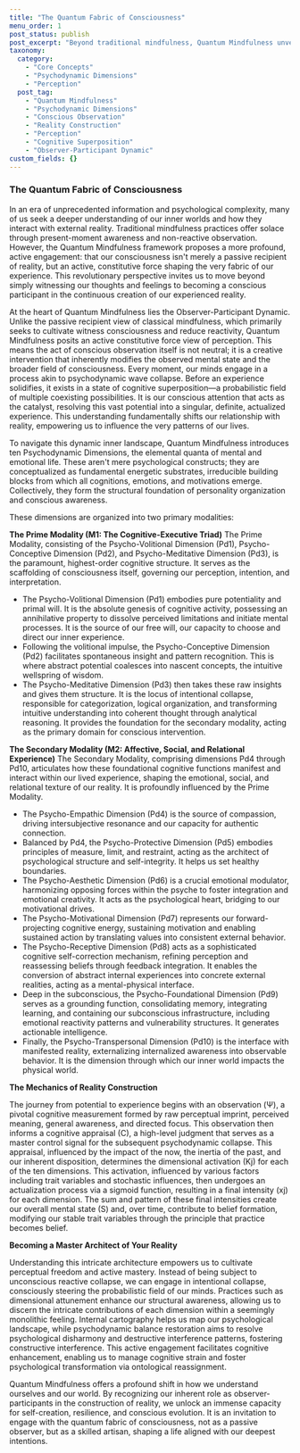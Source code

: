 ```yaml
---
title: "The Quantum Fabric of Consciousness"
menu_order: 1
post_status: publish
post_excerpt: "Beyond traditional mindfulness, Quantum Mindfulness unveils a profound truth: your consciousness actively shapes the reality you experience. This revolutionary framework delves into the psychodynamic dimensions of the mind, revealing how your inner world is a dynamic, interactive field. Discover how to become an active participant in the creation of your experienced reality, moving from passive observation to conscious mastery."
taxonomy:
  category:
    - "Core Concepts"
    - "Psychodynamic Dimensions"
    - "Perception"
  post_tag:
    - "Quantum Mindfulness"
    - "Psychodynamic Dimensions"
    - "Conscious Observation"
    - "Reality Construction"
    - "Perception"
    - "Cognitive Superposition"
    - "Observer-Participant Dynamic"
custom_fields: {}
---
```


### The Quantum Fabric of Consciousness

In an era of unprecedented information and psychological complexity, many of us seek a deeper understanding of our inner worlds and how they interact with external reality. Traditional mindfulness practices offer solace through present-moment awareness and non-reactive observation. However, the Quantum Mindfulness framework proposes a more profound, active engagement: that our consciousness isn't merely a passive recipient of reality, but an active, constitutive force shaping the very fabric of our experience. This revolutionary perspective invites us to move beyond simply witnessing our thoughts and feelings to becoming a conscious participant in the continuous creation of our experienced reality.

At the heart of Quantum Mindfulness lies the Observer-Participant Dynamic. Unlike the passive recipient view of classical mindfulness, which primarily seeks to cultivate witness consciousness and reduce reactivity, Quantum Mindfulness posits an active constitutive force view of perception. This means the act of conscious observation itself is not neutral; it is a creative intervention that inherently modifies the observed mental state and the broader field of consciousness. Every moment, our minds engage in a process akin to psychodynamic wave collapse. Before an experience solidifies, it exists in a state of cognitive superposition—a probabilistic field of multiple coexisting possibilities. It is our conscious attention that acts as the catalyst, resolving this vast potential into a singular, definite, actualized experience. This understanding fundamentally shifts our relationship with reality, empowering us to influence the very patterns of our lives.

To navigate this dynamic inner landscape, Quantum Mindfulness introduces ten Psychodynamic Dimensions, the elemental quanta of mental and emotional life. These aren't mere psychological constructs; they are conceptualized as fundamental energetic substrates, irreducible building blocks from which all cognitions, emotions, and motivations emerge. Collectively, they form the structural foundation of personality organization and conscious awareness.

These dimensions are organized into two primary modalities:

**The Prime Modality (M1: The Cognitive-Executive Triad)**
The Prime Modality, consisting of the Psycho-Volitional Dimension (Pd1), Psycho-Conceptive Dimension (Pd2), and Psycho-Meditative Dimension (Pd3), is the paramount, highest-order cognitive structure. It serves as the scaffolding of consciousness itself, governing our perception, intention, and interpretation.

*   The Psycho-Volitional Dimension (Pd1) embodies pure potentiality and primal will. It is the absolute genesis of cognitive activity, possessing an annihilative property to dissolve perceived limitations and initiate mental processes. It is the source of our free will, our capacity to choose and direct our inner experience.
*   Following the volitional impulse, the Psycho-Conceptive Dimension (Pd2) facilitates spontaneous insight and pattern recognition. This is where abstract potential coalesces into nascent concepts, the intuitive wellspring of wisdom.
*   The Psycho-Meditative Dimension (Pd3) then takes these raw insights and gives them structure. It is the locus of intentional collapse, responsible for categorization, logical organization, and transforming intuitive understanding into coherent thought through analytical reasoning. It provides the foundation for the secondary modality, acting as the primary domain for conscious intervention.

**The Secondary Modality (M2: Affective, Social, and Relational Experience)**
The Secondary Modality, comprising dimensions Pd4 through Pd10, articulates how these foundational cognitive functions manifest and interact within our lived experience, shaping the emotional, social, and relational texture of our reality. It is profoundly influenced by the Prime Modality.

*   The Psycho-Empathic Dimension (Pd4) is the source of compassion, driving intersubjective resonance and our capacity for authentic connection.
*   Balanced by Pd4, the Psycho-Protective Dimension (Pd5) embodies principles of measure, limit, and restraint, acting as the architect of psychological structure and self-integrity. It helps us set healthy boundaries.
*   The Psycho-Aesthetic Dimension (Pd6) is a crucial emotional modulator, harmonizing opposing forces within the psyche to foster integration and emotional creativity. It acts as the psychological heart, bridging to our motivational drives.
*   The Psycho-Motivational Dimension (Pd7) represents our forward-projecting cognitive energy, sustaining motivation and enabling sustained action by translating values into consistent external behavior.
*   The Psycho-Receptive Dimension (Pd8) acts as a sophisticated cognitive self-correction mechanism, refining perception and reassessing beliefs through feedback integration. It enables the conversion of abstract internal experiences into concrete external realities, acting as a mental-physical interface.
*   Deep in the subconscious, the Psycho-Foundational Dimension (Pd9) serves as a grounding function, consolidating memory, integrating learning, and containing our subconscious infrastructure, including emotional reactivity patterns and vulnerability structures. It generates actionable intelligence.
*   Finally, the Psycho-Transpersonal Dimension (Pd10) is the interface with manifested reality, externalizing internalized awareness into observable behavior. It is the dimension through which our inner world impacts the physical world.

**The Mechanics of Reality Construction**

The journey from potential to experience begins with an observation (Ψ), a pivotal cognitive measurement formed by raw perceptual imprint, perceived meaning, general awareness, and directed focus. This observation then informs a cognitive appraisal (C), a high-level judgment that serves as a master control signal for the subsequent psychodynamic collapse. This appraisal, influenced by the impact of the now, the inertia of the past, and our inherent disposition, determines the dimensional activation (Kj) for each of the ten dimensions. This activation, influenced by various factors including trait variables and stochastic influences, then undergoes an actualization process via a sigmoid function, resulting in a final intensity (xj) for each dimension. The sum and pattern of these final intensities create our overall mental state (S) and, over time, contribute to belief formation, modifying our stable trait variables through the principle that practice becomes belief.

**Becoming a Master Architect of Your Reality**

Understanding this intricate architecture empowers us to cultivate perceptual freedom and active mastery. Instead of being subject to unconscious reactive collapse, we can engage in intentional collapse, consciously steering the probabilistic field of our minds. Practices such as dimensional attunement enhance our structural awareness, allowing us to discern the intricate contributions of each dimension within a seemingly monolithic feeling. Internal cartography helps us map our psychological landscape, while psychodynamic balance restoration aims to resolve psychological disharmony and destructive interference patterns, fostering constructive interference. This active engagement facilitates cognitive enhancement, enabling us to manage cognitive strain and foster psychological transformation via ontological reassignment.

Quantum Mindfulness offers a profound shift in how we understand ourselves and our world. By recognizing our inherent role as observer-participants in the construction of reality, we unlock an immense capacity for self-creation, resilience, and conscious evolution. It is an invitation to engage with the quantum fabric of consciousness, not as a passive observer, but as a skilled artisan, shaping a life aligned with our deepest intentions.
